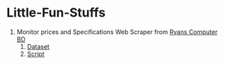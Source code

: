 # Little-Fun-Stuffs

1. Monitor prices and Specifications Web Scraper from [Ryans Computer BD](https://www.ryanscomputers.com/)
   1. [Dataset](Web%20Scraping/monitors.csv)
   2. [Script](Web%20Scraping/scraper.py)
